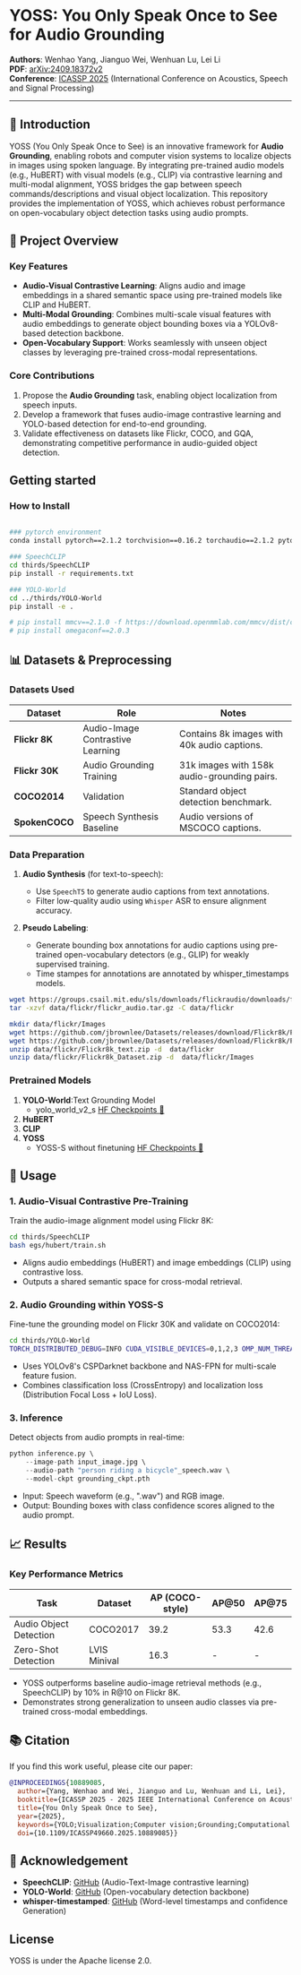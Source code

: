 # YOSS: You Only Speak Once to See for Audio Grounding

**Authors**: Wenhao Yang, Jianguo Wei, Wenhuan Lu, Lei Li  
**PDF**: [arXiv:2409.18372v2](https://arxiv.org/abs/2409.18372v2)  
**Conference**: [ICASSP 2025](https://2025.ieeeicassp.org/) (International Conference on Acoustics, Speech and Signal Processing)  

---  

## 🌟 Introduction  
YOSS (You Only Speak Once to See) is an innovative framework for **Audio Grounding**, enabling robots and computer vision systems to localize objects in images using spoken language. By integrating pre-trained audio models (e.g., HuBERT) with visual models (e.g., CLIP) via contrastive learning and multi-modal alignment, YOSS bridges the gap between speech commands/descriptions and visual object localization. This repository provides the implementation of YOSS, which achieves robust performance on open-vocabulary object detection tasks using audio prompts.



## 📖 Project Overview  
### Key Features  
- **Audio-Visual Contrastive Learning**: Aligns audio and image embeddings in a shared semantic space using pre-trained models like CLIP and HuBERT.  
- **Multi-Modal Grounding**: Combines multi-scale visual features with audio embeddings to generate object bounding boxes via a YOLOv8-based detection backbone.  
- **Open-Vocabulary Support**: Works seamlessly with unseen object classes by leveraging pre-trained cross-modal representations.  

### Core Contributions  
1. Propose the **Audio Grounding** task, enabling object localization from speech inputs.  
2. Develop a framework that fuses audio-image contrastive learning and YOLO-based detection for end-to-end grounding.  
3. Validate effectiveness on datasets like Flickr, COCO, and GQA, demonstrating competitive performance in audio-guided object detection.  
   

## Getting started

### How to Install
```bash

### pytorch environment
conda install pytorch==2.1.2 torchvision==0.16.2 torchaudio==2.1.2 pytorch-cuda=12.1 -c pytorch -c nvidia

### SpeechCLIP 
cd thirds/SpeechCLIP
pip install -r requirements.txt

### YOLO-World
cd ../thirds/YOLO-World
pip install -e .

# pip install mmcv==2.1.0 -f https://download.openmmlab.com/mmcv/dist/cu121/torch2.1/index.html
# pip install omegaconf==2.0.3
```


## 📊 Datasets & Preprocessing  
### Datasets Used  
| Dataset       | Role                                      | Notes                                      |  
|---------------|-------------------------------------------|------------------------------------------|  
| **Flickr 8K**  | Audio-Image Contrastive Learning          | Contains 8k images with 40k audio captions.|  
| **Flickr 30K** | Audio Grounding Training                  | 31k images with 158k audio-grounding pairs.|  
| **COCO2014**   | Validation                                | Standard object detection benchmark.      |  
| **SpokenCOCO** | Speech Synthesis Baseline                 | Audio versions of MSCOCO captions.        |  

### Data Preparation  
1. **Audio Synthesis** (for text-to-speech):  
   - Use `SpeechT5` to generate audio captions from text annotations.  
   - Filter low-quality audio using `Whisper` ASR to ensure alignment accuracy.  

2. **Pseudo Labeling**:  
   - Generate bounding box annotations for audio captions using pre-trained open-vocabulary detectors (e.g., GLIP) for weakly supervised training.  
   - Time stampes for annotations are annotated by whisper_timestamps models.  
  
```bash
wget https://groups.csail.mit.edu/sls/downloads/flickraudio/downloads/flickr_audio.tar.gz -P data/flickr
tar -xzvf data/flickr/flickr_audio.tar.gz -C data/flickr

mkdir data/flickr/Images
wget https://github.com/jbrownlee/Datasets/releases/download/Flickr8k/Flickr8k_Dataset.zip -P data/flickr
wget https://github.com/jbrownlee/Datasets/releases/download/Flickr8k/Flickr8k_text.zip -P data/flickr
unzip data/flickr/Flickr8k_text.zip -d  data/flickr
unzip data/flickr/Flickr8k_Dataset.zip -d  data/flickr/Images
```

### Pretrained Models
1. **YOLO-World**:Text Grounding Model
    - yolo_world_v2_s [HF Checkpoints 🤗](https://huggingface.co/wondervictor/YOLO-World/blob/main/yolo_world_v2_s_obj365v1_goldg_pretrain-55b943ea.pth)
2. **HuBERT**
3. **CLIP**
4. **YOSS**
    - YOSS-S without finetuning [HF Checkpoints 🤗](https://huggingface.co/blackstone/YOSS-S)

## 🚀 Usage  
### 1. Audio-Visual Contrastive Pre-Training  
Train the audio-image alignment model using Flickr 8K:  

```bash
cd thirds/SpeechCLIP
bash egs/hubert/train.sh
```

- Aligns audio embeddings (HuBERT) and image embeddings (CLIP) using contrastive loss.  
- Outputs a shared semantic space for cross-modal retrieval.  

### 2. Audio Grounding within YOSS-S 
Fine-tune the grounding model on Flickr 30K and validate on COCO2014:  
```bash
cd thirds/YOLO-World
TORCH_DISTRIBUTED_DEBUG=INFO CUDA_VISIBLE_DEVICES=0,1,2,3 OMP_NUM_THREADS=8 torchrun --nproc_per_node=4 --master_port=41705 --nnodes=1 tools/train.py configs/pretrain/YOSS_S.py --launcher pytorch --amp
```

- Uses YOLOv8's CSPDarknet backbone and NAS-FPN for multi-scale feature fusion.  
- Combines classification loss (CrossEntropy) and localization loss (Distribution Focal Loss + IoU Loss).  

### 3. Inference  
Detect objects from audio prompts in real-time:  
```python  
python inference.py \  
    --image-path input_image.jpg \  
    --audio-path "person riding a bicycle"_speech.wav \  
    --model-ckpt grounding_ckpt.pth  
```
- Input: Speech waveform (e.g., ".wav") and RGB image.  
- Output: Bounding boxes with class confidence scores aligned to the audio prompt.  

## 📈 Results  
### Key Performance Metrics  
| Task                | Dataset       | AP (COCO-style) | AP@50 | AP@75 |  
|---------------------|---------------|----------------|-------|-------|  
| Audio Object Detection | COCO2017      | 39.2           | 53.3  | 42.6  |  
| Zero-Shot Detection  | LVIS Minival  | 16.3           | -     | -     |  

- YOSS outperforms baseline audio-image retrieval methods (e.g., SpeechCLIP) by 10% in R@10 on Flickr 8K.  
- Demonstrates strong generalization to unseen audio classes via pre-trained cross-modal embeddings.  


## 📚 Citation  
If you find this work useful, please cite our paper:  
```bibtex
@INPROCEEDINGS{10889085,
  author={Yang, Wenhao and Wei, Jianguo and Lu, Wenhuan and Li, Lei},
  booktitle={ICASSP 2025 - 2025 IEEE International Conference on Acoustics, Speech and Signal Processing (ICASSP)}, 
  title={You Only Speak Once to See}, 
  year={2025},
  keywords={YOLO;Visualization;Computer vision;Grounding;Computational modeling;Contrastive learning;Signal processing;Text to speech;Object recognition;Speech processing;Audio Grounding;Multi-modal;Detection},
  doi={10.1109/ICASSP49660.2025.10889085}}
```


## 🔗 Acknowledgement  
- **SpeechCLIP**: [GitHub](https://github.com/atosystem/SpeechCLIP) (Audio-Text-Image contrastive learning)  
- **YOLO-World**: [GitHub](https://github.com/AILab-CVC/YOLO-World) (Open-vocabulary detection backbone)  
- **whisper-timestamped**: [GitHub](https://github.com/linto-ai/whisper-timestamped) (Word-level timestamps and confidence Generation)  


## License

YOSS is under the Apache license 2.0.